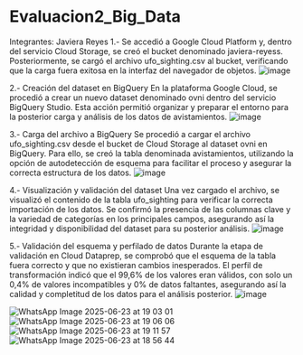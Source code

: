 # Evaluacion2_Big_Data
Integrantes: Javiera Reyes
1.- Se accedió a Google Cloud Platform y, dentro del servicio Cloud Storage, se creó el bucket denominado javiera-reyess. Posteriormente, se cargó el archivo ufo_sighting.csv al bucket, verificando que la carga fuera exitosa en la interfaz del navegador de objetos.
![image](https://github.com/user-attachments/assets/07a8dd44-c449-4fb4-85a2-d4f5cac31d0d)

2.- Creación del dataset en BigQuery
En la plataforma Google Cloud, se procedió a crear un nuevo dataset denominado ovni dentro del servicio BigQuery Studio. Esta acción permitió organizar y preparar el entorno para la posterior carga y análisis de los datos de avistamientos.
![image](https://github.com/user-attachments/assets/d668d37d-0a85-4c4d-a0b0-d41f4a43a974)

3.- Carga del archivo a BigQuery
Se procedió a cargar el archivo ufo_sighting.csv desde el bucket de Cloud Storage al dataset ovni en BigQuery. Para ello, se creó la tabla denominada avistamientos, utilizando la opción de autodetección de esquema para facilitar el proceso y asegurar la correcta estructura de los datos.
![image](https://github.com/user-attachments/assets/5364cb5d-afe7-4e30-87bc-0dae4af582a9)

4.- Visualización y validación del dataset
Una vez cargado el archivo, se visualizó el contenido de la tabla ufo_sighting para verificar la correcta importación de los datos. Se confirmó la presencia de las columnas clave y la variedad de categorías en los principales campos, asegurando así la integridad y disponibilidad del dataset para su posterior análisis.
![image](https://github.com/user-attachments/assets/6e700af1-2040-42b5-9db7-f7830a14c617)

5.- Validación del esquema y perfilado de datos
Durante la etapa de validación en Cloud Dataprep, se comprobó que el esquema de la tabla fuera correcto y que no existieran cambios inesperados. El perfil de transformación indicó que el 99,6% de los valores eran válidos, con solo un 0,4% de valores incompatibles y 0% de datos faltantes, asegurando así la calidad y completitud de los datos para el análisis posterior.
![image](https://github.com/user-attachments/assets/f7d18383-59d2-40cb-acf3-7dd1ee75c95f)




![WhatsApp Image 2025-06-23 at 19 03 01](https://github.com/user-attachments/assets/391af669-20d5-4d88-b84b-56921929b91e)
![WhatsApp Image 2025-06-23 at 19 06 06](https://github.com/user-attachments/assets/eccb5071-e997-4f21-94ad-3a3a7227134d)
![WhatsApp Image 2025-06-23 at 19 11 57](https://github.com/user-attachments/assets/6159d413-9a50-441c-81b8-089657183921)
![WhatsApp Image 2025-06-23 at 18 56 44](https://github.com/user-attachments/assets/5e7e87fb-1ead-4d74-852a-5afafa1417d8)

